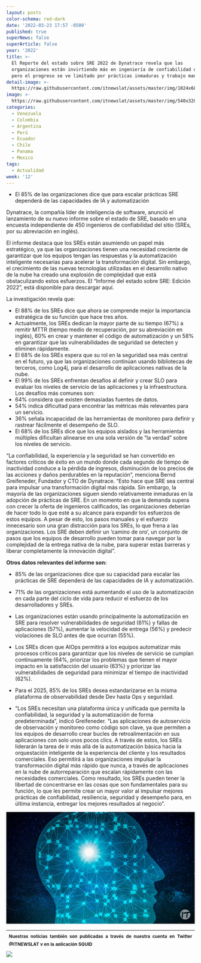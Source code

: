 ```yaml
---
layout: posts
color-schema: red-dark
date: '2022-03-23 17:57 -0500'
published: true
superNews: false
superArticle: false
year: '2022'
title: >-
  El Reporte del estado sobre SRE 2022 de Dynatrace revela que las
  organizaciones están invirtiendo más en ingeniería de confiabilidad del sitio,
  pero el progreso se ve limitado por prácticas inmaduras y trabajo manual 
detail-image: >-
  https://raw.githubusercontent.com/itnewslat/assets/master/img/1024x680/Cabeza-IA-g.jpg
image: >-
  https://raw.githubusercontent.com/itnewslat/assets/master/img/540x320/Cabeza-IA-p.jpg
categories:
  - Venezuela
  - Colombia
  - Argentina
  - Perú
  - Ecuador
  - Chile
  - Panama
  - Mexico
tags:
  - Actualidad
week: '12'
---
```

- El 85% de las organizaciones dice que para escalar prácticas SRE dependerá de las capacidades de IA y automatización

Dynatrace, la compañía líder de inteligencia de software, anunció el lanzamiento de su nuevo informe sobre el estado de SRE, basado en una encuesta independiente de 450 ingenieros de confiabilidad del sitio (SREs, por su abreviación en inglés). 

El informe destaca que los SREs están asumiendo un papel más estratégico, ya que las organizaciones tienen una necesidad creciente de garantizar que los equipos tengan las respuestas y la automatización inteligente necesarias para acelerar la transformación digital. Sin embargo, el crecimiento de las nuevas tecnologías utilizadas en el desarrollo nativo de la nube ha creado una explosión de complejidad que está obstaculizando estos esfuerzos. El “Informe del estado sobre SRE: Edición 2022”, está disponible para descargar aquí.  

La investigación revela que:
- El 88% de los SREs dice que ahora se comprende mejor la importancia estratégica de su función que hace tres años. 
- Actualmente, los SREs dedican la mayor parte de su tiempo (67%) a remitir MTTR (tiempo medio de recuperación, por su abreviación en inglés), 60% en crear y mantener el código de automatización y un 58% en garantizar que las vulnerabilidades de seguridad se detecten y eliminen rápidamente.
- El 68% de los SREs espera que su rol en la seguridad sea más central en el futuro, ya que las organizaciones continúan usando bibliotecas de terceros, como Log4j, para el desarrollo de aplicaciones nativas de la nube. 
- El 99% de los SREs enfrentan desafíos al definir y crear SLO para evaluar los niveles de servicio de las aplicaciones y la infraestructura. Los desafíos más comunes son:
- 64% considera que existen demasiadas fuentes de datos.
- 54% indica dificultad para encontrar las métricas más relevantes para un servicio.
- 36% señala incapacidad de las herramientas de monitoreo para definir y rastrear fácilmente el desempeño de SLO.
- El 68% de los SREs dice que los equipos aislados y las herramientas múltiples dificultan alinearse en una sola versión de “la verdad” sobre los niveles de servicio.


“La confiabilidad, la experiencia y la seguridad se han convertido en factores críticos de éxito en un mundo donde cada segundo de tiempo de inactividad conduce a la pérdida de ingresos, disminución de los precios de las acciones y daños perdurables en la reputación”, menciona Bernd Greifeneder, Fundador y CTO de Dynatrace. “Esto hace que SRE sea central para impulsar una transformación digital más rápida. Sin embargo, la mayoría de las organizaciones siguen siendo relativamente inmaduras en la adopción de prácticas de SRE. En un momento en que la demanda supera con crecer la oferta de ingenieros calificados, las organizaciones deberían de hacer todo lo que esté a su alcance para expandir los esfuerzos de estos equipos. A pesar de esto, los pasos manuales y el esfuerzo innecesario son una gran distracción para los SREs, lo que frena a las organizaciones. Los SRE deben definir un ‘camino de oro’, un conjunto de pasos que los equipos de desarrollo pueden tomar para navegar por la complejidad de la entrega nativa de la nube, para superar estas barreras y liberar completamente la innovación digital”.  

**Otros datos relevantes del informe son:**

- 85% de las organizaciones dice que su capacidad para escalar las prácticas de SRE dependerá de las capacidades de IA y automatización. 
- 71% de las organizaciones está aumentando el uso de la automatización en cada parte del ciclo de vida para reducir el esfuerzo de los desarrolladores y SREs.

- Las organizaciones están usando principalmente la automatización en SRE para resolver vulnerabilidades de seguridad (61%) y fallas de aplicaciones (57%), aumentar la velocidad de entrega (56%) y predecir violaciones de SLO antes de que ocurran (55%). 

- Los SREs dicen que AIOps permitirá a los equipos automatizar más procesos críticos para garantizar que los niveles de servicio se cumplan continuamente (64%, priorizar los problemas que tienen el mayor impacto en la satisfacción del usuario (63%) y priorizar las vulnerabilidades de seguridad para minimizar el tiempo de inactividad (62%).

- Para el 2025, 85% de los SREs desea estandarizarse en la misma plataforma de observabilidad desde Dev hasta Ops y seguridad. 
- “Los SREs necesitan una plataforma única y unificada que permita la confiabilidad, la seguridad y la automatización de forma predeterminada”, indicó Greifeneder. “Las aplicaciones de autoservicio de observación y monitoreo como código son clave, ya que permiten a los equipos de desarrollo crear bucles de retroalimentación en sus aplicaciones con solo unos pocos clics. A través de estos, los SREs liderarán la tarea de ir más allá de la automatización básica hacia la orquestación inteligente de la experiencia del cliente y los resultados comerciales. Eso permitirá a las organizaciones impulsar la transformación digital más rápido que nunca, a través de aplicaciones en la nube de autorreparación que escalan rápidamente con las necesidades comerciales. Como resultado, los SREs pueden tener la libertad de concentrarse en las cosas que son fundamentales para su función, lo que les permite crear un mayor valor al impulsar mejores prácticas de confiabilidad, resiliencia, seguridad y desempeño para, en última instancia, entregar los mejores resultados al negocio”.

![](https://raw.githubusercontent.com/itnewslat/assets/master/img/540x320/Cabeza-IA-p.jpg)

<table style="height: 42px;" width="569">
<tbody>
<tr>
<td style="text-align: justify;"><sub><strong>Nuestras noticias también son publicadas a través de nuestra cuenta en Twitter <a href="https://twitter.com/itnewslat?lang=es">@ITNEWSLAT</a> y en la aplicación <a href="https://squidapp.co/en/">SQUID</a></strong></sub></td>
</tr>
</tbody>
</table>

<img src="https://tracker.metricool.com/c3po.jpg?hash=56f88a41e39ab42c063cc51676587a04"/>
